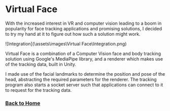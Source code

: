 # Virtual Face

With the increased interest in VR and computer vision leading to a boom in popularity for face tracking applications and promising solutions, I decided to try my hand at it to figure out how such a solution might work.

![Integration](\assets\images\Virtual Face\Integration.png)

Virtual Face is a combination of a Computer Vision face and body tracking solution using Google's MediaPipe library, and a renderer which makes use of the tracking data, built in Unity.

I made use of the facial landmarks to determine the position and pose of the head, abstracting the required parameters for the renderer. The tracking program also starts a socket server such that applications can connect to it to request for the tracking data.

### [Back to Home](/)